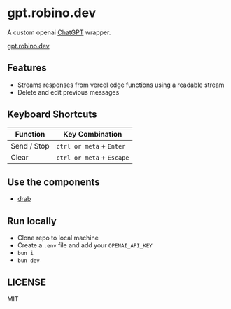 # gpt.robino.dev

A custom openai [ChatGPT](https://ai.com) wrapper.

[gpt.robino.dev](https://gpt.robino.dev)

## Features

- Streams responses from vercel edge functions using a readable stream
- Delete and edit previous messages

## Keyboard Shortcuts

| Function    | Key Combination           |
| ----------- | ------------------------- |
| Send / Stop | `ctrl or meta` + `Enter`  |
| Clear       | `ctrl or meta` + `Escape` |

## Use the components

- [drab](https://github.com/rossrobino/drab)

## Run locally

- Clone repo to local machine
- Create a `.env` file and add your `OPENAI_API_KEY`
- `bun i`
- `bun dev`

## LICENSE

MIT
